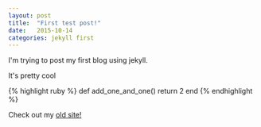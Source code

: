 ```yaml
---
layout: post
title:  "First test post!"
date:   2015-10-14
categories: jekyll first
---
```

I'm trying to post my first blog using jekyll.

It's pretty cool

{% highlight ruby %}
def add_one_and_one()
  return 2
end
{% endhighlight %}

Check out my [old site!][old_site]

[old_site]:      http://trevanhaskell.com
